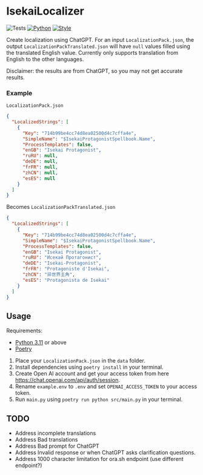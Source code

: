 # IsekaiLocalizer
![Tests](https://github.com/JohN100x1/IsekaiLocalizer/actions/workflows/python-workflow.yml/badge.svg)
[![Python](https://img.shields.io/badge/python-3.11%2B-brightgreen)](https://www.python.org/)
[![Style](https://img.shields.io/badge/code%20style-black-000000.svg)](https://github.com/psf/black)

Create localization using ChatGPT. For an input `LocalizationPack.json`,
the output `LocalizationPackTranslated.json` will have `null` values filled
using the translated English value. Currently only supports translation from
English to the other languages.

Disclaimer: the results are from ChatGPT, so you may not get accurate results.
### Example
`LocalizationPack.json`
```json
{
  "LocalizedStrings": [
    {
      "Key": "714b99be4cc74d8ea02500d4c7cffa4e",
      "SimpleName": "$IsekaiProtagonistSpellbook.Name",
      "ProcessTemplates": false,
      "enGB": "Isekai Protagonist",
      "ruRU": null,
      "deDE": null,
      "frFR": null,
      "zhCN": null,
      "esES": null
    }
  ]
}
```
Becomes `LocalizationPackTranslated.json`
```json
{
  "LocalizedStrings": [
    {
      "Key": "714b99be4cc74d8ea02500d4c7cffa4e",
      "SimpleName": "$IsekaiProtagonistSpellbook.Name",
      "ProcessTemplates": false,
      "enGB": "Isekai Protagonist",
      "ruRU": "Исекай Протагонист",
      "deDE": "Isekai-Protagonist",
      "frFR": "Protagoniste d'Isekai",
      "zhCN": "异世界主角",
      "esES": "Protagonista de Isekai"
    }
  ]
}
```
## Usage
Requirements:
- [Python 3.11](https://www.python.org/downloads/) or above
- [Poetry](https://python-poetry.org/docs/#installation)

1. Place your `LocalizationPack.json` in the `data` folder.
2. Install dependencies using `poetry install` in your terminal.
3. Create Open AI account and get your access token from here https://chat.openai.com/api/auth/session.
4. Rename `example.env` to `.env` and set `OPENAI_ACCESS_TOKEN` to your access token.
5. Run `main.py` using `poetry run python src/main.py` in your terminal.

## TODO
- Address incomplete translations
- Address Bad translations
- Address Bad prompt for ChatGPT
- Address Invalid response or when ChatGPT asks clarification questions.
- Address 1000 character limitation for ora.sh endpoint (use different endpoint?)
